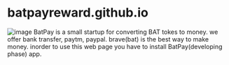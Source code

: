 # batpayreward.github.io
![image](https://drive.google.com/file/d/1sWmBiF-ppoZubLwbk_i1aBi7d4e9GkBx/view?usp=sharing)
BatPay is a small startup for converting BAT tokes to money.
we offer bank transfer, paytm, paypal.
brave(bat) is the best way to make money. 
inorder to use this web page you have to install BatPay(developing phase) app.
